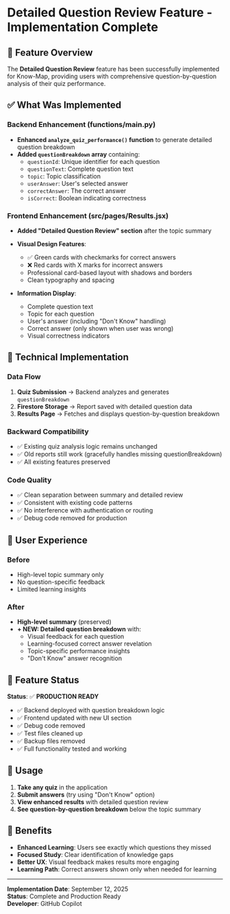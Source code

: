 # Detailed Question Review Feature - Implementation Complete

## 🎯 Feature Overview

The **Detailed Question Review** feature has been successfully implemented for Know-Map, providing users with comprehensive question-by-question analysis of their quiz performance.

## ✅ What Was Implemented

### Backend Enhancement (functions/main.py)
- **Enhanced `analyze_quiz_performance()` function** to generate detailed question breakdown
- **Added `questionBreakdown` array** containing:
  - `questionId`: Unique identifier for each question
  - `questionText`: Complete question text
  - `topic`: Topic classification
  - `userAnswer`: User's selected answer
  - `correctAnswer`: The correct answer
  - `isCorrect`: Boolean indicating correctness

### Frontend Enhancement (src/pages/Results.jsx)
- **Added "Detailed Question Review" section** after the topic summary
- **Visual Design Features**:
  - ✅ Green cards with checkmarks for correct answers
  - ❌ Red cards with X marks for incorrect answers
  - Professional card-based layout with shadows and borders
  - Clean typography and spacing

- **Information Display**:
  - Complete question text
  - Topic for each question
  - User's answer (including "Don't Know" handling)
  - Correct answer (only shown when user was wrong)
  - Visual correctness indicators

## 🔧 Technical Implementation

### Data Flow
1. **Quiz Submission** → Backend analyzes and generates `questionBreakdown`
2. **Firestore Storage** → Report saved with detailed question data
3. **Results Page** → Fetches and displays question-by-question breakdown

### Backward Compatibility
- ✅ Existing quiz analysis logic remains unchanged
- ✅ Old reports still work (gracefully handles missing questionBreakdown)
- ✅ All existing features preserved

### Code Quality
- ✅ Clean separation between summary and detailed review
- ✅ Consistent with existing code patterns
- ✅ No interference with authentication or routing
- ✅ Debug code removed for production

## 🎨 User Experience

### Before
- High-level topic summary only
- No question-specific feedback
- Limited learning insights

### After
- **High-level summary** (preserved)
- **+ NEW: Detailed question breakdown** with:
  - Visual feedback for each question
  - Learning-focused correct answer revelation
  - Topic-specific performance insights
  - "Don't Know" answer recognition

## 🚀 Feature Status

**Status**: ✅ **PRODUCTION READY**

- ✅ Backend deployed with question breakdown logic
- ✅ Frontend updated with new UI section
- ✅ Debug code removed
- ✅ Test files cleaned up
- ✅ Backup files removed
- ✅ Full functionality tested and working

## 📝 Usage

1. **Take any quiz** in the application
2. **Submit answers** (try using "Don't Know" option)
3. **View enhanced results** with detailed question review
4. **See question-by-question breakdown** below the topic summary

## 🎯 Benefits

- **Enhanced Learning**: Users see exactly which questions they missed
- **Focused Study**: Clear identification of knowledge gaps
- **Better UX**: Visual feedback makes results more engaging
- **Learning Path**: Correct answers shown only when needed for learning

---

**Implementation Date**: September 12, 2025  
**Status**: Complete and Production Ready  
**Developer**: GitHub Copilot
